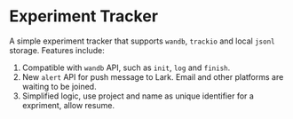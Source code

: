 # Experiment Tracker

A simple experiment tracker that supports `wandb`, `trackio` and local `jsonl` storage. Features include:

1. Compatible with `wandb` API, such as `init`, `log` and `finish`.
2. New `alert` API for push message to Lark. Email and other platforms are waiting to be joined.
3. Simplified logic, use project and name as unique identifier for a expriment, allow resume.

